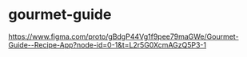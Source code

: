# gourmet-guide

https://www.figma.com/proto/gBdgP44Vg1f9pee79maGWe/Gourmet-Guide--Recipe-App?node-id=0-1&t=L2r5G0XcmAGzQ5P3-1
